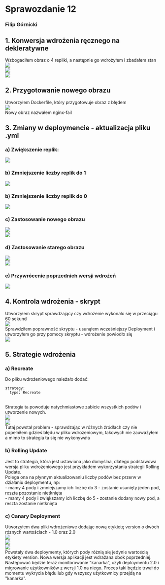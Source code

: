 # Sprawozdanie 12
### Filip Górnicki
## 1. Konwersja wdrożenia ręcznego na dekleratywne
Wzbogaciłem obraz o 4 repliki, a następnie go wdrożyłem i zbadałem stan
</br>![](1.JPG)
</br>![](21.JPG)
</br>![](4.JPG)
## 2. Przygotowanie nowego obrazu
Utworzyłem Dockerfile, który przygotowuje obraz z błędem
</br>![](df.JPG)
</br>Nowy obraz nazwałem nginx-fail
## 3. Zmiany w deploymencie - aktualizacja pliku .yml
### a) Zwiększenie replik:
![](zw_rep.JPG)
### b) Zmniejszenie liczby replik do 1
![](1_rep.JPG)
### b) Zmniejszenie liczby replik do 0
![](0_rep.JPG)
### c) Zastosowanie nowego obrazu
![](fail1.JPG)
</br>![](fail.JPG)
### d) Zastosowanie starego obrazu
![](ok1.JPG)
</br>![](ok.JPG)
### e) Przywrócenie poprzednich wersji wdrożeń
![](rb.JPG)
## 4. Kontrola wdrożenia - skrypt
Utworzyłem skrypt sprawdzający czy wdrożenie wykonało się w przeciągu 60 sekund
</br>![](13.JPG)
</br>Sprawdziłem poprawność skryptu - usunąłem wcześniejszy Deployment i utworzyłem go przy pomocy skryptu - wdrożenie powiodło się
</br>![](14.JPG)
## 5. Strategie wdrożenia
### a) Recreate
Do pliku wdrożeniowego należało dodać:
</br>
```
strategy:
  type: Recreate
```
</br>Strategia ta powoduje natychmiastowe zabicie wszystkich podów i utworzenie nowych.
</br>![](16.JPG)
</br>![](17.JPG)
</br>Tutaj powstał problem - sprawdzając w różnych źródłach czy nie popełniłem gdzieś błędu w pliku wdrożeniowym, takowych nie zauważyłem a mimo to strategia ta się nie wykonywała
### b) Rolling Update
Jest to strategia, która jest ustawiona jako domyślna, dlatego podstawowa wersja pliku wdrożeniowego jest przykładem wykorzystania strategii Rolling Update.
</br>Polega ona na płynnym aktualizowaniu liczby podów bez przerw w działaniu deploymentu, np:
</br>- mamy 4 pody i zmniejszamy ich liczbę do 3 - zostanie usunięty jeden pod, reszta pozostanie nietknięta
</br>- mamy 4 pody i zwiększamy ich liczbę do 5 - zostanie dodany nowy pod, a reszta zostanie nietknięta
### c) Canary Deployment
Utworzyłem dwa pliki wdrożeniowe dodając nową etykietę version o dwóch róznych wartościach - 1.0 oraz 2.0
</br>![](18.JPG)
</br>![](19.JPG)
</br>![](20.JPG)
</br>Powstały dwa deploymenty, których pody różnią się jedynie wartością etykiety version.
Nowa wersja aplikacji jest wdrażana obok poprzedniej.
</br>Następować będzie teraz monitorowanie "kanarka", czyli deploymentu 2.0 i migrowanie użytkowników z wersji 1.0 na niego. Proces taki będzie trwał do momentu wykrycia błędu lub gdy wszyscy użytkownicy przejdą na "kanarka".